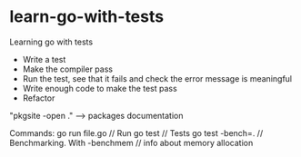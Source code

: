 # learn-go-with-tests
Learning go with tests

- Write a test
- Make the compiler pass
- Run the test, see that it fails and check the error message is meaningful
- Write enough code to make the test pass
- Refactor


"pkgsite -open ." --> packages documentation


Commands:
go run file.go // Run
go test // Tests
go test -bench=. // Benchmarking. With -benchmem // info about memory allocation
